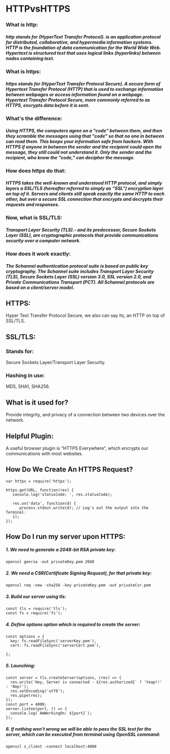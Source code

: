 # HTTPvsHTTPS

### What is http:
##### http stands for (HyperText Transfer Protocol). is an application protocol for distributed, collaborative, and hypermedia information systems. HTTP is the foundation of data communication for the World Wide Web. Hypertext is structured text that uses logical links (hyperlinks) between nodes containing text.


### What is https:
##### https stands for (HyperText Transfer Protocol Secure). A secure form of Hypertext Transfer Protocol (HTTP) that is used to exchange information between webpages or access information found on a webpage. Hypertext Transfer Protocol Secure, more commonly referred to as HTTPS, encrypts data before it is sent.

### What's the difference:
##### Using HTTPS, the computers agree on a "code" between them, and then they scramble the messages using that "code" so that no one in between can read them. This keeps your information safe from hackers. With HTTPS if anyone in between the sender and the recipient could open the message, they still could not understand it. Only the sender and the recipient, who know the "code," can decipher the message.

### How does https do that:
##### HTTPS takes the well-known and understood HTTP protocol, and simply layers a SSL/TLS (hereafter referred to simply as “SSL”) encryption layer on top of it. Servers and clients still speak exactly the same HTTP to each other, but over a secure SSL connection that encrypts and decrypts their requests and responses.

### Now, what is SSL/TLS:
##### Transport Layer Security (TLS).- and its predecessor, Secure Sockets Layer (SSL), are cryptographic protocols that provide communications security over a computer network.

### How does it work exactly:
##### The Schannel authentication protocol suite is based on public key cryptography. The Schannel suite includes Transport Layer Security (TLS), Secure Sockets Layer (SSL) version 3.0, SSL version 2.0, and Private Communications Transport (PCT). All Schannel protocols are based on a client/server model.

## HTTPS:
Hyper Text Transfer Protocol Secure, we also can say its, an HTTP on top of SSL/TLS.

## SSL/TLS:
### Stands for:
Secure Sockets Layer/Transport Layer Security.
### Hashing in use:
MD5, SHA1, SHA256.


## What is it used for?
Provide integrity, and privacy of a connection between two devices over the network.

## Helpful Plugin:
A useful browser plugin is “HTTPS Everywhere”, which encrypts our communications with most websites.

## How Do We Create An HTTPS Request?
```javascript:
var https = require('https');

https.get(URL, function(res) {
   console.log('statusCode: ', res.statusCode);

   res.on('data', function(d) {
      process.stdout.write(d); // Log's out the output into the Terminal.
   });
});

```

## How Do I run my server upon HTTPS:
##### 1. We need to generate a 2048-bit RSA private key:
```
openssl genrsa -out privateKey.pem 2048
```

##### 2. We need a CSR(Certificate Signing Request), for that private key:
```
openssl req -new -sha256 -key privateKey.pem -out privateCsr.pem
```

##### 3. Build our server using tls:
```javascript:
const tls = require('tls');
const fs = require('fs');
```

##### 4. Define options option which is required to create the server:
```javascript:
const options = {
  key: fs.readFileSync('serverKey.pem'),
  cert: fs.readFileSync('serverCert.pem'),

};
```

##### 5. Launching:
```javascript:
const server = tls.createServer(options, (res) => {
  res.write(`Hey, Server is connected - ${res.authorized}` ? 'Yeap!!' : 'Nop!');
  res.setEncoding('utf8');
  res.pipe(res);
});
const port = 4000;
server.listen(port, () => {
  console.log(`AmWorkingOn: ${port}`);
});
```

##### 6. If nothing wen't wrong we will be able to pass the SSL test for the server, which can be executed from terminal using OpenSSL command:
```
openssl s_client -connect localhost:4000
```
